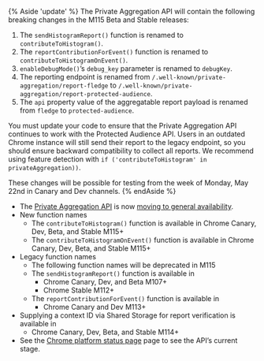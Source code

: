 {% Aside 'update' %}
The Private Aggregation API will contain the following breaking changes in the M115 Beta and Stable releases:
1. The `sendHistogramReport()` function is renamed to `contributeToHistogram()`.
2. The `reportContributionForEvent()` function is renamed to `contributeToHistogramOnEvent()`.
3. `enableDebugMode()`’s `debug_key` parameter is renamed to `debugKey`.
4. The reporting endpoint is renamed from `/.well-known/private-aggregation/report-fledge` to `/.well-known/private-aggregation/report-protected-audience`.
5. The `api` property value of the aggregatable report payload is renamed from `fledge` to `protected-audience`. 

You must update your code to ensure that the Private Aggregation API continues to work with the Protected Audience API. Users in an outdated Chrome instance will still send their report to the legacy endpoint, so you should ensure backward compatibility to collect all reports. We recommend using feature detection with `if ('contributeToHistogram' in privateAggregation))`.

These changes will be possible for testing from the week of Monday, May 22nd in Canary and Dev channels. 
{% endAside %}

* The [Private Aggregation API](https://github.com/patcg-individual-drafts/private-aggregation-api/) is now [moving to general availability](/blog/privacy-sandbox-launch/).
* New function names
  * The `contributeToHistogram()` function is available in Chrome Canary, Dev, Beta, and Stable M115+
  * The `contributeToHistogramOnEvent()` function is available in Chrome Canary, Dev, Beta, and Stable M115+
* Legacy function names 
  * The following function names will be deprecated in M115
  * The `sendHistogramReport()` function is available in 
    * Chrome Canary, Dev, and Beta M107+
    * Chrome Stable M112+
  * The `reportContributionForEvent()` function is available in
    * Chrome Canary and Dev M113+
* Supplying a context ID via Shared Storage for report verification is available in
  * Chrome Canary, Dev, Beta, and Stable M114+
* See the [Chrome platform status page](https://chromestatus.com/feature/5743412790689792) page to see the API’s current stage.
